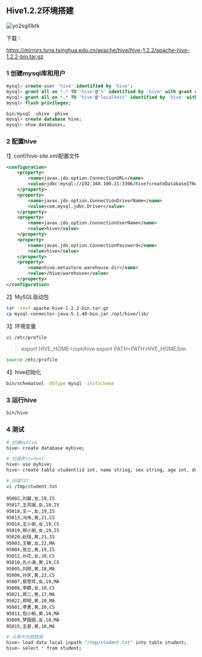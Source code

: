 ## Hive1.2.2环境搭建

![yo2sgi0ktk](D:\Notes\BigData\Hive\image\yo2sgi0ktk.png)

下载：

https://mirrors.tuna.tsinghua.edu.cn/apache/hive/hive-1.2.2/apache-hive-1.2.2-bin.tar.gz



### 1 创建mysql库和用户

```sql
mysql> create user 'hive' identified by 'hive';
mysql> grant all on *.* TO 'hive'@'%' identified by 'hive' with grant option;
mysql> grant all on *.* TO 'hive'@'localhost' identified by 'hive' with grant option;
mysql> flush privileges;
```

```sql
bin/mysql -uhive -phive
mysql> create database hive;
mysql> show databases;
```



### 2 配置hive

1】conf/hive-site.xml配置文件

```xml
<configuration>
    <property>
        <name>javax.jdo.option.ConnectionURL</name>
        <value>jdbc:mysql://192.168.100.11:3306/hive?createDatabaseIfNotExist=true&amp;useUnicode=true&amp;characterEncoding=UTF-8&amp;useSSL=false</value>
    </property>
    <property>
        <name>javax.jdo.option.ConnectionDriverName</name>
        <value>com.mysql.jdbc.Driver</value>
    </property>
    <property>
        <name>javax.jdo.option.ConnectionUserName</name>
        <value>hive</value>
    </property>
    <property>
        <name>javax.jdo.option.ConnectionPassword</name>
        <value>hive</value>
    </property>
    <property>
        <name>hive.metastore.warehouse.dir</name>
        <value>/hive/warehouse</value>
    </property>
</configuration>
```

2】MySQL驱动包

```bash
tar -zxvf apache-hive-1.2.2-bin.tar.gz
cp mysql-connector-java-5.1.40-bin.jar /opt/hive/lib/
```

3】环境变量

```bash
vi /etc/profile
```

>export HIVE_HOME=/opt/hive 
>export PATH=$PATH:$HIVE_HOME/bin

```bash
source /etc/profile
```

4】hive初始化

```bash
bin/schematool -dbType mysql -initSchema
```



### 3 运行hive

```bash
bin/hive
```



### 4 测试

```bash
# 创建myhive
hive> create database myhive;
```

```bash
# 创建表student
hive> use myhive;
hive> create table student(id int, name string, sex string, age int, department string) row format delimited fields terminated by ",";
```

```bash
# 创建TXT
vi /tmp/student.txt
```

```
95002,刘晨,女,19,IS 
95017,王风娟,女,18,IS 
95018,王一,女,19,IS 
95013,冯伟,男,21,CS 
95014,王小丽,女,19,CS 
95019,邢小丽,女,19,IS 
95020,赵钱,男,21,IS 
95003,王敏,女,22,MA 
95004,张立,男,19,IS 
95012,孙花,女,20,CS 
95010,孔小涛,男,19,CS 
95005,刘刚,男,18,MA 
95006,孙庆,男,23,CS 
95007,易思玲,女,19,MA 
95008,李娜,女,18,CS 
95021,周二,男,17,MA 
95022,郑明,男,20,MA 
95001,李勇,男,20,CS 
95011,包小柏,男,18,MA 
95009,梦圆圆,女,18,MA 
95015,王君,男,18,MA
```

```bash
# 往表中加载数据
hive> load data local inpath "/tmp/student.txt" into table student;
hive> select * from student;
```



